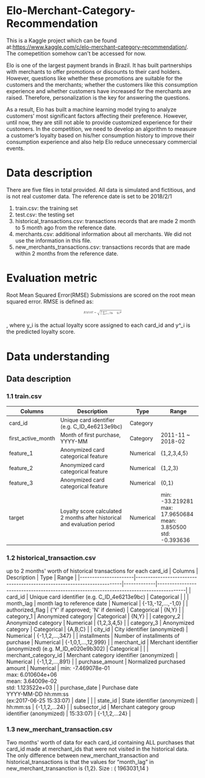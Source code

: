 # Elo-Merchant-Category-Recommendation
This is a Kaggle project which can be found at:https://www.kaggle.com/c/elo-merchant-category-recommendation/. The comepetition somehow can't be accessed for now.

Elo is one of the largest payment brands in Brazil. It has built partnerships with merchants to offer promotions or discounts to their card holders. However, questions like whether these promotions are suitable for the customers and the merchants; whether the customers like this consumption experience and whether customers have increased for the merchants are raised. Therefore, personalization is the key for answering the questions.

As a result, Elo has built a machine learning model trying to analyze customers’ most significant factors affecting their preference. However, until now, they are still not able to provide customized experience for their customers. In the competition, we need to develop an algorithm to measure a customer’s loyalty based on his/her consumption history to improve their consumption experience and also help Elo reduce unnecessary commercial events.

# Data description
There are five files in total provided. All data is simulated and fictitious, and is not real customer data. The reference date is set to be 2018/2/1
1. train.csv: the training set
2. test.csv: the testing set
3. historical_transactions.csv: transactions records that are made 2 month to 5 month ago from the reference date.
4. merchants.csv: additional information about all merchants. We did not use the information in this file.
5. new_merchants_transactions.csv: transactions records that are made within 2 months from the reference date.

# Evaluation metric
Root Mean Squared Error(RMSE)
Submissions are scored on the root mean squared error.
RMSE is defined as: 
<p align="center">
    <img src="/img/RMSE.png" width="20%"/>
<p>

, where y_i is the actual loyalty score assigned to each card_id and y^_i is the predicted loyalty score.

# Data understanding
## Data description
### 1.1 train.csv
| Columns            | Description                                                              | Type      | Range                                                               |
|--------------------|--------------------------------------------------------------------------|-----------|---------------------------------------------------------------------|
| card_id            | Unique card identifier (e.g. C_ID_4e6213e9bc)                            | Category  |                                                                     |
| first_active_month | Month of first purchase, YYYY-MM                                         | Category  | 2011-11 ~ 2018-02                                                   |
| feature_1          | Anonymized card categorical feature                                      | Numerical | {1,2,3,4,5}                                                         |
| feature_2          | Anonymized card categorical feature                                      | Numerical | {1,2,3}                                                             |
| feature_3          | Anonymized card categorical feature                                      | Numerical | {0,1}                                                               |
| target             | Loyalty score calculated 2 months after historical and evaluation period | Numerical | min: -33.219281 </br> max: 17.9650684</br> mean: 3.850500</br> std: -0.393636 |

### 1.2 historical_transaction.csv
up to 2 months' worth of historical transactions for each card_id
| Columns              | Description                                                            | Type        | Range                                                                                   |
|----------------------|------------------------------------------------------------------------|-------------|-----------------------------------------------------------------------------------------|
| card_id              | Unique card identifier (e.g. C_ID_4e6213e9bc)                          | Categorical |                                                                                         |
| month_lag            | month lag to reference date                                            | Numerical   | {-13,-12,...,-1,0}                                                                      |
| authorized_flag      | {'Y' if approved; 'N' if denied}                                       | Categorical | {N,Y}                                                                                   |
| category_1           | Anonymized category                                                    | Categorical | {N,Y}                                                                                   |
| category_2           | Anonymized category                                                    | Numerical   | {1,2,3,4,5}                                                                             |
| category_3           | Anonymized category                                                    | Categorical | {A,B,C}                                                                                 |
| city_id              | City identifier (anonymized)                                           | Numerical   | {-1,1,2,...,347}                                                                        |
| installments         | Number of installments of purchase                                     | Numerical   | {-1,0,1,...,12,999}                                                                     |
| merchant_id          | Merchant identifier (anonymized) (e.g. M_ID_e020e9b302)           | Categorical |                                                                                         |
| merchant_category_id | Merchant category identifier (anonymized)                              | Numerical   | {-1,1,2,...,891}                                                                        |
| purchase_amount      | Normalized purchased amount                                            | Numerical   | min: -7.469078e-01</br> max: 6.010604e+06</br> mean: 3.64009e-02</br> std: 1.123522e+03 |
| purchase_date        | Purchase date </br> YYYY-MM-DD hh:mm:ss </br> (ex:2017-06-25 15:33:07) | date        |                                                                                         |
| state_id             | State identifier (anonymized)                                          | hh:mm:ss    | {-1,1,2,...24}                                                                          |
| subsector_id         | Merchant category group identifier (anonymized)                        | 15:33:07)   | {-1,1,2,...24}                                                                          |

### 1.3 new_merchant_transaction.csv
Two months' worth of data for each card_id containing ALL purchases that card_id made at merchant_ids that were not visited in the historical data. The only difference between new_merchant_transaction and historical_transactions is that the values for “month_lag” in new_merchant_transanction is {1,2}. Size : ( 1963031,14 )
